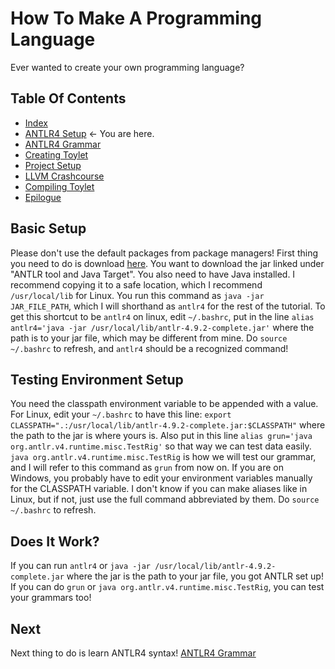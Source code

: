 # How To Make A Programming Language
Ever wanted to create your own programming language?

## Table Of Contents
* [Index](index.md)
* [ANTLR4 Setup](antlrSetup.md) <- You are here.
* [ANTLR4 Grammar](grammar.md)
* [Creating Toylet](creatingToylet.md)
* [Project Setup](projectSetup.md)
* [LLVM Crashcourse](llvm.md)
* [Compiling Toylet](compilingToylet.md)
* [Epilogue](epilogue.md)

## Basic Setup
Please don't use the default packages from package managers! First thing you need to do is download [here](https://www.antlr.org/download.html). You want to download the jar linked under "ANTLR tool and Java Target". You also need to have Java installed. I recommend copying it to a safe location, which I recommend `/usr/local/lib` for Linux. You run this command as `java -jar JAR_FILE_PATH`, which I will shorthand as `antlr4` for the rest of the tutorial. To get this shortcut to be `antlr4` on linux, edit `~/.bashrc`, put in the line `alias antlr4='java -jar /usr/local/lib/antlr-4.9.2-complete.jar'` where the path is to your jar file, which may be different from mine. Do `source ~/.bashrc` to refresh, and `antlr4` should be a recognized command!

## Testing Environment Setup
You need the classpath environment variable to be appended with a value. For Linux, edit your `~/.bashrc` to have this line: `export CLASSPATH=".:/usr/local/lib/antlr-4.9.2-complete.jar:$CLASSPATH"` where the path to the jar is where yours is. Also put in this line `alias grun='java org.antlr.v4.runtime.misc.TestRig'` so that way we can test data easily. `java org.antlr.v4.runtime.misc.TestRig` is how we will test our grammar, and I will refer to this command as `grun` from now on. If you are on Windows, you probably have to edit your environment variables manually for the CLASSPATH variable. I don't know if you can make aliases like in Linux, but if not, just use the full command abbreviated by them. Do `source ~/.bashrc` to refresh.

## Does It Work?
If you can run `antlr4` or `java -jar /usr/local/lib/antlr-4.9.2-complete.jar` where the jar is the path to your jar file, you got ANTLR set up! If you can do `grun` or `java org.antlr.v4.runtime.misc.TestRig`, you can test your grammars too!

## Next
Next thing to do is learn ANTLR4 syntax!
[ANTLR4 Grammar](grammar.md)